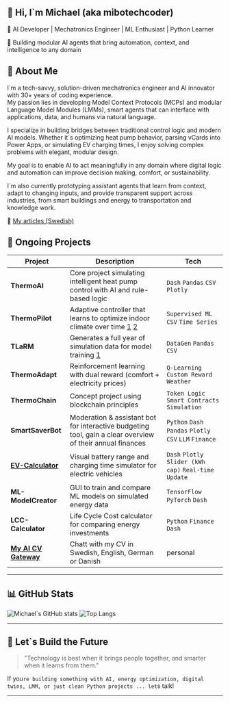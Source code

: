 ## 👋 Hi, I`m Michael (aka mibotechcoder) ##

🚀 AI Developer | Mechatronics Engineer | ML Enthusiast | Python Learner

🎯 Building modular AI agents that bring automation, context, and intelligence to any domain

## 🧠 About Me

I`m a tech-savvy, solution-driven mechatronics engineer and AI innovator with 30+ years of coding experience.  
My passion lies in developing Model Context Protocols (MCPs) and modular Language Model Modules (LMMs), smart agents that can interface with applications, data, and humans via natural language.

I specialize in building bridges between traditional control logic and modern AI models. Whether it`s optimizing heat pump behavior, parsing vCards into Power Apps, or simulating EV charging times, I enjoy solving complex problems with elegant, modular design.

My goal is to enable AI to act meaningfully in any domain where digital logic and automation can improve decision making, comfort, or sustainability.

I`m also currently prototyping assistant agents that learn from context, adapt to changing inputs, and provide transparent support across industries, from smart buildings and energy to transportation and knowledge work.

<!-- 📫 Reach me at **michael@wolfnova.ai**  
🌐 LinkedIn: [linkedin.com/in/ditt-namn](https://linkedin.com/in/ditt-namn) -->
📝 [My articles (Swedish)](https://mibotechcoder.github.io/tech-and-future-reflections/) 

## 🔬 Ongoing Projects

| Project | Description | Tech |
|--------|-------------|------|
| **ThermoAI** | Core project simulating intelligent heat pump control with AI and rule-based logic | `Dash`  `Pandas`  `CSV`  `Plotly` |
| **ThermoPilot** | Adaptive controller that learns to optimize indoor climate over time [1](assets/01_ThermoPilot_Grdm.png) [2](assets/01_ThermoPilot_OnOff.png) | `Supervised ML` `CSV` `Time Series` |
| **TLaRM** | 	Generates a full year of simulation data for model training [1](assets/02_TLaRM.png) | `DataGen` `Pandas` `CSV` |
| **ThermoAdapt** | Reinforcement learning with dual reward (comfort + electricity prices) | `Q-Learning` `Custom Reward` `Weather` |
| **ThermoChain** | Concept project using blockchain principles | `Token Logic` `Smart Contracts` `Simulation` |
| **SmartSaverBot** | Moderation & assistant bot for interactive budgeting tool, gain a clear overview of their annual finances | `Python` `Dash` `Pandas` `Plotly` `CSV` `LLM` `Finance` |
| **[EV-Calculator](https://ev-charge-simulator.onrender.com/)** | Visual battery range and charging time simulator for electric vehicles | `Dash` `Plotly` `Slider (kWh cap)` `Real-time Update` |
| **ML-ModelCreator** | GUI to train and compare ML models on simulated energy data | `TensorFlow` `PyTorch` `Dash` |
| **LCC-Calculator** | Life Cycle Cost calculator for comparing energy investments | `Python` `Finance` `Dash` |
| **[My AI CV Gateway](https://mibotech-cv-gateway.onrender.com)** | Chatt with my CV in Swedish, English, German or Danish | personal |


---

## 📊 GitHub Stats

![Michael`s GitHub stats](https://github-readme-stats.vercel.app/api?username=mibotechcoder&show_icons=true&theme=tokyonight)
![Top Langs](https://github-readme-stats.vercel.app/api/top-langs/?username=mibotechcoder&layout=compact&theme=tokyonight)

---

## 🚀 Let`s Build the Future

> "Technology is best when it brings people together, and smarter when it learns from them."

If you`re building something with AI, energy optimization, digital twins, LMM, or just clean Python projects ... let`s talk!

---

<!--
**mibotechcoder/mibotechcoder** is a ✨ _special_ ✨ repository because its `README.md` (this file) appears on your GitHub profile.

Here are some ideas to get you started:

- 🔭 I’m currently working on ...
- 🌱 I’m currently learning ...
- 👯 I’m looking to collaborate on ...
- 🤔 I’m looking for help with ...
- 💬 Ask me about ...
- 📫 How to reach me: ...
- 😄 Pronouns: ...
- ⚡ Fun fact: ...
-->
